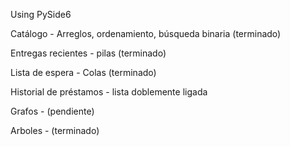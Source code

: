 Using PySide6

Catálogo - Arreglos, ordenamiento, búsqueda binaria (terminado)

Entregas recientes - pilas (terminado)

Lista de espera - Colas (terminado)

Historial de préstamos - lista doblemente ligada

Grafos - (pendiente)

Arboles - (terminado)
